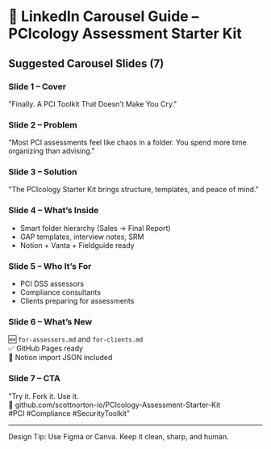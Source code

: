 # 🎠 LinkedIn Carousel Guide – PCIcology Assessment Starter Kit

## Suggested Carousel Slides (7)

### Slide 1 – Cover
"Finally. A PCI Toolkit That Doesn’t Make You Cry."

### Slide 2 – Problem
"Most PCI assessments feel like chaos in a folder. You spend more time organizing than advising."

### Slide 3 – Solution
"The PCIcology Starter Kit brings structure, templates, and peace of mind."

### Slide 4 – What’s Inside
- Smart folder hierarchy (Sales → Final Report)
- GAP templates, interview notes, SRM
- Notion + Vanta + Fieldguide ready

### Slide 5 – Who It’s For
- PCI DSS assessors
- Compliance consultants
- Clients preparing for assessments

### Slide 6 – What’s New
🆕 `for-assessors.md` and `for-clients.md`  
✅ GitHub Pages ready  
📄 Notion import JSON included

### Slide 7 – CTA
"Try it. Fork it. Use it.  
🔗 github.com/scottnorton-io/PCIcology-Assessment-Starter-Kit  
#PCI #Compliance #SecurityToolkit"

---

Design Tip: Use Figma or Canva. Keep it clean, sharp, and human.

